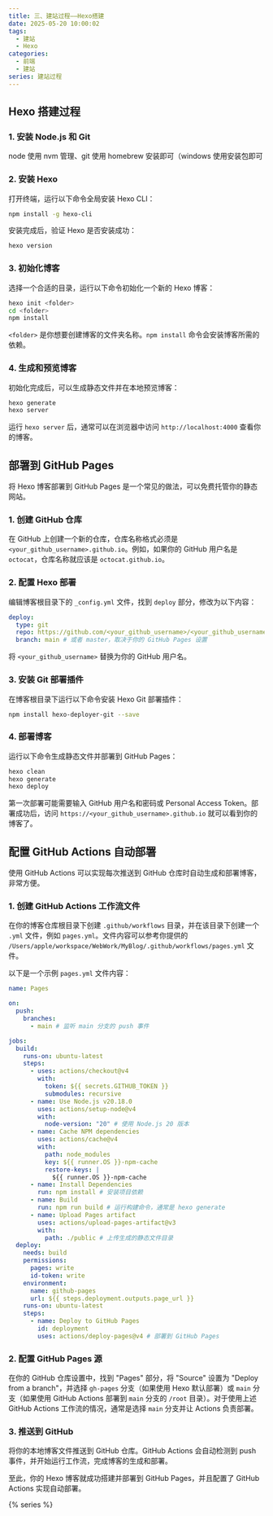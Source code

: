 ```yaml
---
title: 三、建站过程——Hexo搭建
date: 2025-05-20 10:00:02
tags:
  - 建站
  - Hexo
categories:
  - 前端
  - 建站
series: 建站过程
---
```


## Hexo 搭建过程

### 1. 安装 Node.js 和 Git

node 使用 nvm 管理、git 使用 homebrew 安装即可（windows 使用安装包即可

### 2. 安装 Hexo

打开终端，运行以下命令全局安装 Hexo CLI：

```bash
npm install -g hexo-cli
```

安装完成后，验证 Hexo 是否安装成功：

```bash
hexo version
```

### 3. 初始化博客

选择一个合适的目录，运行以下命令初始化一个新的 Hexo 博客：

```bash
hexo init <folder>
cd <folder>
npm install
```

`<folder>` 是你想要创建博客的文件夹名称。`npm install` 命令会安装博客所需的依赖。

### 4. 生成和预览博客

初始化完成后，可以生成静态文件并在本地预览博客：

```bash
hexo generate
hexo server
```

运行 `hexo server` 后，通常可以在浏览器中访问 `http://localhost:4000` 查看你的博客。

## 部署到 GitHub Pages

将 Hexo 博客部署到 GitHub Pages 是一个常见的做法，可以免费托管你的静态网站。

### 1. 创建 GitHub 仓库

在 GitHub 上创建一个新的仓库，仓库名称格式必须是 `<your_github_username>.github.io`。例如，如果你的 GitHub 用户名是 `octocat`，仓库名称就应该是 `octocat.github.io`。

### 2. 配置 Hexo 部署

编辑博客根目录下的 `_config.yml` 文件，找到 `deploy` 部分，修改为以下内容：

```yaml
deploy:
  type: git
  repo: https://github.com/<your_github_username>/<your_github_username>.github.io.git
  branch: main # 或者 master，取决于你的 GitHub Pages 设置
```

将 `<your_github_username>` 替换为你的 GitHub 用户名。

### 3. 安装 Git 部署插件

在博客根目录下运行以下命令安装 Hexo Git 部署插件：

```bash
npm install hexo-deployer-git --save
```

### 4. 部署博客

运行以下命令生成静态文件并部署到 GitHub Pages：

```bash
hexo clean
hexo generate
hexo deploy
```

第一次部署可能需要输入 GitHub 用户名和密码或 Personal Access Token。部署成功后，访问 `https://<your_github_username>.github.io` 就可以看到你的博客了。

## 配置 GitHub Actions 自动部署

使用 GitHub Actions 可以实现每次推送到 GitHub 仓库时自动生成和部署博客，非常方便。

### 1. 创建 GitHub Actions 工作流文件

在你的博客仓库根目录下创建 `.github/workflows` 目录，并在该目录下创建一个 `.yml` 文件，例如 `pages.yml`。文件内容可以参考你提供的 `/Users/apple/workspace/WebWork/MyBlog/.github/workflows/pages.yml` 文件。

以下是一个示例 `pages.yml` 文件内容：

```yaml:/Users/apple/workspace/WebWork/MyBlog/.github/workflows/pages.yml
name: Pages

on:
  push:
    branches:
      - main # 监听 main 分支的 push 事件

jobs:
  build:
    runs-on: ubuntu-latest
    steps:
      - uses: actions/checkout@v4
        with:
          token: ${{ secrets.GITHUB_TOKEN }}
          submodules: recursive
      - name: Use Node.js v20.18.0
        uses: actions/setup-node@v4
        with:
          node-version: "20" # 使用 Node.js 20 版本
      - name: Cache NPM dependencies
        uses: actions/cache@v4
        with:
          path: node_modules
          key: ${{ runner.OS }}-npm-cache
          restore-keys: |
            ${{ runner.OS }}-npm-cache
      - name: Install Dependencies
        run: npm install # 安装项目依赖
      - name: Build
        run: npm run build # 运行构建命令，通常是 hexo generate
      - name: Upload Pages artifact
        uses: actions/upload-pages-artifact@v3
        with:
          path: ./public # 上传生成的静态文件目录
  deploy:
    needs: build
    permissions:
      pages: write
      id-token: write
    environment:
      name: github-pages
      url: ${{ steps.deployment.outputs.page_url }}
    runs-on: ubuntu-latest
    steps:
      - name: Deploy to GitHub Pages
        id: deployment
        uses: actions/deploy-pages@v4 # 部署到 GitHub Pages
```

### 2. 配置 GitHub Pages 源

在你的 GitHub 仓库设置中，找到 "Pages" 部分，将 "Source" 设置为 "Deploy from a branch"，并选择 `gh-pages` 分支（如果使用 Hexo 默认部署）或 `main` 分支（如果使用 GitHub Actions 部署到 `main` 分支的 `/root` 目录）。对于使用上述 GitHub Actions 工作流的情况，通常是选择 `main` 分支并让 Actions 负责部署。

### 3. 推送到 GitHub

将你的本地博客文件推送到 GitHub 仓库。GitHub Actions 会自动检测到 push 事件，并开始运行工作流，完成博客的生成和部署。

至此，你的 Hexo 博客就成功搭建并部署到 GitHub Pages，并且配置了 GitHub Actions 实现自动部署。

{% series %}
